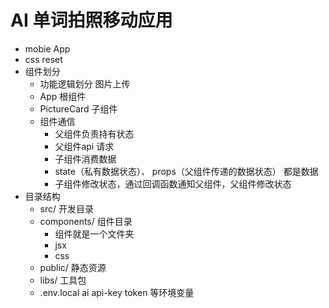 # AI 单词拍照移动应用

- mobie App
- css reset
- 组件划分
  - 功能逻辑划分 图片上传
  - App 根组件
  - PictureCard 子组件
  - 组件通信
    - 父组件负责持有状态
    - 父组件api 请求
    - 子组件消费数据
    - state（私有数据状态）、 props（父组件传递的数据状态） 都是数据
    - 子组件修改状态，通过回调函数通知父组件，父组件修改状态
- 目录结构
  - src/ 开发目录 
  - components/ 组件目录
    - 组件就是一个文件夹
    - jsx
    - css
  - public/ 静态资源
  - libs/ 工具包
  - .env.local ai api-key token 等环境变量